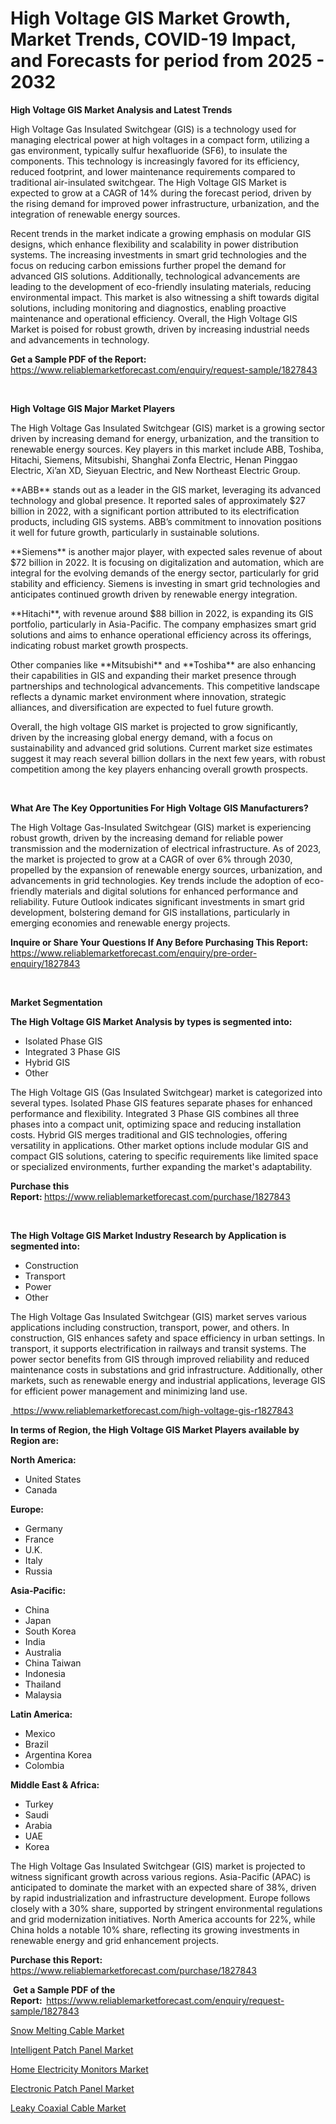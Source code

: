 <p><h1>High Voltage GIS Market Growth, Market Trends, COVID-19 Impact, and Forecasts for period from 2025 - 2032</h1></p><p><strong>High Voltage GIS Market Analysis and Latest Trends</strong></p>
<p><p>High Voltage Gas Insulated Switchgear (GIS) is a technology used for managing electrical power at high voltages in a compact form, utilizing a gas environment, typically sulfur hexafluoride (SF6), to insulate the components. This technology is increasingly favored for its efficiency, reduced footprint, and lower maintenance requirements compared to traditional air-insulated switchgear. The High Voltage GIS Market is expected to grow at a CAGR of 14% during the forecast period, driven by the rising demand for improved power infrastructure, urbanization, and the integration of renewable energy sources.</p><p>Recent trends in the market indicate a growing emphasis on modular GIS designs, which enhance flexibility and scalability in power distribution systems. The increasing investments in smart grid technologies and the focus on reducing carbon emissions further propel the demand for advanced GIS solutions. Additionally, technological advancements are leading to the development of eco-friendly insulating materials, reducing environmental impact. This market is also witnessing a shift towards digital solutions, including monitoring and diagnostics, enabling proactive maintenance and operational efficiency. Overall, the High Voltage GIS Market is poised for robust growth, driven by increasing industrial needs and advancements in technology.</p></p>
<p><strong>Get a Sample PDF of the Report:&nbsp;</strong> <a href="https://www.reliablemarketforecast.com/enquiry/request-sample/1827843?utm_campaign=1893&utm_medium=2&utm_source=Github&utm_content=ia&utm_term=07042025&utm_id=high-voltage-gis">https://www.reliablemarketforecast.com/enquiry/request-sample/1827843</a></p>
<p>&nbsp;</p>
<p><strong>High Voltage GIS Major Market Players</strong></p>
<p><p>The High Voltage Gas Insulated Switchgear (GIS) market is a growing sector driven by increasing demand for energy, urbanization, and the transition to renewable energy sources. Key players in this market include ABB, Toshiba, Hitachi, Siemens, Mitsubishi, Shanghai Zonfa Electric, Henan Pinggao Electric, Xi’an XD, Sieyuan Electric, and New Northeast Electric Group.</p><p>**ABB** stands out as a leader in the GIS market, leveraging its advanced technology and global presence. It reported sales of approximately $27 billion in 2022, with a significant portion attributed to its electrification products, including GIS systems. ABB’s commitment to innovation positions it well for future growth, particularly in sustainable solutions.</p><p>**Siemens** is another major player, with expected sales revenue of about $72 billion in 2022. It is focusing on digitalization and automation, which are integral for the evolving demands of the energy sector, particularly for grid stability and efficiency. Siemens is investing in smart grid technologies and anticipates continued growth driven by renewable energy integration.</p><p>**Hitachi**, with revenue around $88 billion in 2022, is expanding its GIS portfolio, particularly in Asia-Pacific. The company emphasizes smart grid solutions and aims to enhance operational efficiency across its offerings, indicating robust market growth prospects.</p><p>Other companies like **Mitsubishi** and **Toshiba** are also enhancing their capabilities in GIS and expanding their market presence through partnerships and technological advancements. This competitive landscape reflects a dynamic market environment where innovation, strategic alliances, and diversification are expected to fuel future growth.</p><p>Overall, the high voltage GIS market is projected to grow significantly, driven by the increasing global energy demand, with a focus on sustainability and advanced grid solutions. Current market size estimates suggest it may reach several billion dollars in the next few years, with robust competition among the key players enhancing overall growth prospects.</p></p>
<p>&nbsp;</p>
<p><strong>What Are The Key Opportunities For High Voltage GIS Manufacturers?</strong></p>
<p><p>The High Voltage Gas-Insulated Switchgear (GIS) market is experiencing robust growth, driven by the increasing demand for reliable power transmission and the modernization of electrical infrastructure. As of 2023, the market is projected to grow at a CAGR of over 6% through 2030, propelled by the expansion of renewable energy sources, urbanization, and advancements in grid technologies. Key trends include the adoption of eco-friendly materials and digital solutions for enhanced performance and reliability. Future Outlook indicates significant investments in smart grid development, bolstering demand for GIS installations, particularly in emerging economies and renewable energy projects.</p></p>
<p><strong>Inquire or Share Your Questions If Any Before Purchasing This Report:</strong> <a href="https://www.reliablemarketforecast.com/enquiry/pre-order-enquiry/1827843?utm_campaign=1893&utm_medium=2&utm_source=Github&utm_content=ia&utm_term=07042025&utm_id=high-voltage-gis">https://www.reliablemarketforecast.com/enquiry/pre-order-enquiry/1827843</a></p>
<p>&nbsp;</p>
<p><strong>Market Segmentation</strong></p>
<p><strong>The High Voltage GIS Market Analysis by types is segmented into:</strong></p>
<p><ul><li>Isolated Phase GIS</li><li>Integrated 3 Phase GIS</li><li>Hybrid GIS</li><li>Other</li></ul></p>
<p><p>The High Voltage GIS (Gas Insulated Switchgear) market is categorized into several types. Isolated Phase GIS features separate phases for enhanced performance and flexibility. Integrated 3 Phase GIS combines all three phases into a compact unit, optimizing space and reducing installation costs. Hybrid GIS merges traditional and GIS technologies, offering versatility in applications. Other market options include modular GIS and compact GIS solutions, catering to specific requirements like limited space or specialized environments, further expanding the market's adaptability.</p></p>
<p><strong>Purchase this Report:&nbsp;</strong><a href="https://www.reliablemarketforecast.com/purchase/1827843?utm_campaign=1893&utm_medium=2&utm_source=Github&utm_content=ia&utm_term=07042025&utm_id=high-voltage-gis">https://www.reliablemarketforecast.com/purchase/1827843</a></p>
<p>&nbsp;</p>
<p><strong>The High Voltage GIS Market Industry Research by Application is segmented into:</strong></p>
<p><ul><li>Construction</li><li>Transport</li><li>Power</li><li>Other</li></ul></p>
<p><p>The High Voltage Gas Insulated Switchgear (GIS) market serves various applications including construction, transport, power, and others. In construction, GIS enhances safety and space efficiency in urban settings. In transport, it supports electrification in railways and transit systems. The power sector benefits from GIS through improved reliability and reduced maintenance costs in substations and grid infrastructure. Additionally, other markets, such as renewable energy and industrial applications, leverage GIS for efficient power management and minimizing land use.</p></p>
<p><a href="https://www.reliablemarketforecast.com/high-voltage-gis-r1827843?utm_campaign=1893&utm_medium=2&utm_source=Github&utm_content=ia&utm_term=07042025&utm_id=high-voltage-gis">&nbsp;https://www.reliablemarketforecast.com/high-voltage-gis-r1827843</a></p>
<p><strong>In terms of Region, the High Voltage GIS Market Players available by Region are:</strong></p>
<p>
    <p> <strong> North America: </strong>
        <ul>
            <li>United States</li>
            <li>Canada</li>
        </ul>
        </p> 
    <p> <strong> Europe: </strong>
        <ul>
            <li>Germany</li>
            <li>France</li>
            <li>U.K.</li>
            <li>Italy</li>
            <li>Russia</li>
        </ul>
        </p> 
    <p> <strong> Asia-Pacific: </strong>
        <ul>
            <li>China</li>
            <li>Japan</li>
            <li>South Korea</li>
            <li>India</li>
            <li>Australia</li>
            <li>China Taiwan</li>
            <li>Indonesia</li>
            <li>Thailand</li>
            <li>Malaysia</li>
        </ul>
        </p> 
    <p> <strong> Latin America: </strong>
        <ul>
            <li>Mexico</li>
            <li>Brazil</li>
            <li>Argentina Korea</li>
            <li>Colombia</li>
        </ul>
        </p> 
    <p> <strong> Middle East & Africa: </strong>
        <ul>
            <li>Turkey</li>
            <li>Saudi</li>
            <li>Arabia</li>
            <li>UAE</li>
            <li>Korea</li>
        </ul>
    </p>
    </p>
<p><p>The High Voltage Gas Insulated Switchgear (GIS) market is projected to witness significant growth across various regions. Asia-Pacific (APAC) is anticipated to dominate the market with an expected share of 38%, driven by rapid industrialization and infrastructure development. Europe follows closely with a 30% share, supported by stringent environmental regulations and grid modernization initiatives. North America accounts for 22%, while China holds a notable 10% share, reflecting its growing investments in renewable energy and grid enhancement projects.</p></p>
<p><strong>Purchase this Report: </strong><a href="https://www.reliablemarketforecast.com/purchase/1827843?utm_campaign=1893&utm_medium=2&utm_source=Github&utm_content=ia&utm_term=07042025&utm_id=high-voltage-gis">https://www.reliablemarketforecast.com/purchase/1827843</a></p>
<p>&nbsp;<strong>Get a Sample PDF of the Report:&nbsp;&nbsp;</strong><a href="https://www.reliablemarketforecast.com/enquiry/request-sample/1827843?utm_campaign=1893&utm_medium=2&utm_source=Github&utm_content=ia&utm_term=07042025&utm_id=high-voltage-gis">https://www.reliablemarketforecast.com/enquiry/request-sample/1827843</a></p>
<p><strong></strong></p>
<p><p><a href="https://github.com/barlevsebako/Market-Research-Report-List-1/blob/main/snow-melting-cable-market.md?utm_campaign=1893&utm_medium=2&utm_source=Github&utm_content=ia&utm_term=07042025&utm_id=high-voltage-gis">Snow Melting Cable Market</a></p><p><a href="https://github.com/luerabollevc/Market-Research-Report-List-1/blob/main/intelligent-patch-panel-market.md?utm_campaign=1893&utm_medium=2&utm_source=Github&utm_content=ia&utm_term=07042025&utm_id=high-voltage-gis">Intelligent Patch Panel Market</a></p><p><a href="https://github.com/hiwatchucuy/Market-Research-Report-List-1/blob/main/home-electricity-monitors-market.md?utm_campaign=1893&utm_medium=2&utm_source=Github&utm_content=ia&utm_term=07042025&utm_id=high-voltage-gis">Home Electricity Monitors Market</a></p><p><a href="https://github.com/aertsfecto0h/Market-Research-Report-List-1/blob/main/electronic-patch-panel-market.md?utm_campaign=1893&utm_medium=2&utm_source=Github&utm_content=ia&utm_term=07042025&utm_id=high-voltage-gis">Electronic Patch Panel Market</a></p><p><a href="https://github.com/tyreinhssan/Market-Research-Report-List-1/blob/main/leaky-coaxial-cable-market.md?utm_campaign=1893&utm_medium=2&utm_source=Github&utm_content=ia&utm_term=07042025&utm_id=high-voltage-gis">Leaky Coaxial Cable Market</a></p></p>